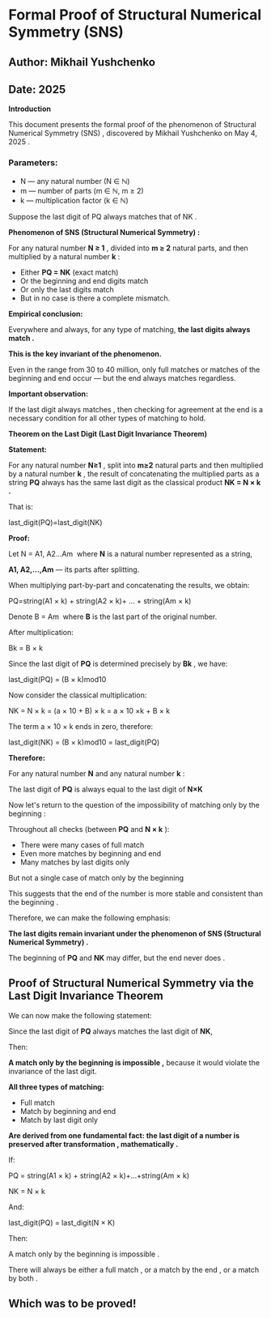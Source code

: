 # Formal Proof of Structural Numerical Symmetry (SNS)

## Author: Mikhail Yushchenko
## Date: 2025

**Introduction**

This document presents the formal proof of the phenomenon of Structural Numerical Symmetry (SNS) , discovered by Mikhail Yushchenko on May 4, 2025 .

### Parameters:

- N — any natural number (N ∈ ℕ)  
- m — number of parts (m ∈ ℕ, m ≥ 2)  
- k — multiplication factor (k ∈ ℕ)

Suppose the last digit of PQ always matches that of NK .

**Phenomenon of SNS (Structural Numerical Symmetry) :**

For any natural number **N ≥ 1** , divided into **m ≥ 2** natural parts, and then multiplied by a natural number **k** :

- Either **PQ = NK** (exact match)
- Or the beginning and end digits match
- Or only the last digits match
- But in no case is there a complete mismatch.

**Empirical conclusion:**

Everywhere and always, for any type of matching, **the last digits always match .**

**This is the key invariant of the phenomenon.**

Even in the range from 30 to 40 million, only full matches or matches of the beginning and end occur — but the end always matches regardless.

**Important observation:**

If the last digit always matches , then checking for agreement at the end is a necessary condition for all other types of matching to hold.

**Theorem on the Last Digit (Last Digit Invariance Theorem)**

**Statement:**

For any natural number **N≥1** , split into **m≥2** natural parts and then multiplied by a natural number **k** , the result of concatenating the multiplied parts as a string **PQ** always has the same last digit as the classical product **NK = N × k .**

That is:

last_digit(PQ)=last_digit(NK)

**Proof:**

Let N = A1, A2…Am
​
where **N** is a natural number represented as a string,

**A1, A2,…,Am** — its parts after splitting.

When multiplying part-by-part and concatenating the results, we obtain:

PQ=string(A1 × k) + string(A2 × k)+ ... + string(Am × k)

Denote B = Am
​
where **B** is the last part of the original number.

After multiplication:

Bk = B × k

Since the last digit of **PQ** is determined precisely by **Bk** , we have:

last_digit(PQ) = (B × k)mod10

Now consider the classical multiplication:

NK = N × k = (a × 10 + B) × k = a × 10 ×k + B × k

The term a × 10 × k ends in zero, therefore:

last_digit(NK) = (B × k)mod10 = last_digit(PQ)

**Therefore:**

For any natural number **N** and any natural number **k** :

The last digit of **PQ** is always equal to the last digit of **N×K**

Now let's return to the question of the impossibility of matching only by the beginning :

Throughout all checks (between **PQ** and **N × k** ):

- There were many cases of full match
- Even more matches by beginning and end
- Many matches by last digits only

But not a single case of match only by the beginning

This suggests that the end of the number is more stable and consistent than the beginning .

Therefore, we can make the following emphasis:

**The last digits remain invariant under the phenomenon of SNS (Structural Numerical Symmetry) .**

The beginning of **PQ** and **NK** may differ, but the end never does .

## Proof of Structural Numerical Symmetry via the Last Digit Invariance Theorem

We can now make the following statement:

Since the last digit of **PQ** always matches the last digit of **NK**,

Then:

**A match only by the beginning is impossible ,** because it would violate the invariance of the last digit.


**All three types of matching:**

- Full match
- Match by beginning and end
- Match by last digit only

**Are derived from one fundamental fact: the last digit of a number is preserved after transformation , mathematically .**

If:

PQ = string(A1 × k) + string(A2 × k)+...+string(Am × k)

NK = N × k

And:

last_digit(PQ) = last_digit(N × K)

Then:

A match only by the beginning is impossible .

There will always be either a full match , or a match by the end , or a match by both .

## Which was to be proved!
